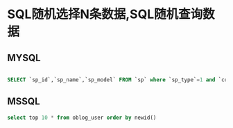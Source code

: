 # SQL随机选择N条数据,SQL随机查询数据
## MYSQL
```sql

SELECT `sp_id`,`sp_name`,`sp_model` FROM `sp` where `sp_type`=1 and `com_net`=0 order by rand() limit 20  
```
## MSSQL
```sql
select top 10 * from oblog_user order by newid() 
```




